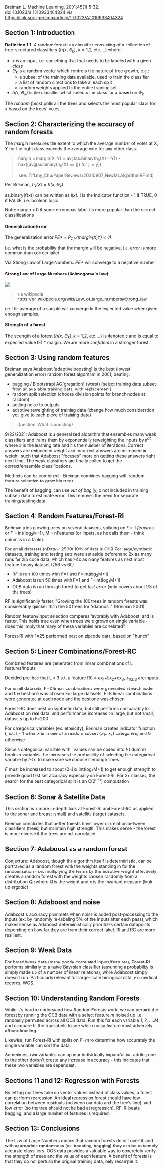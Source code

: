 Breiman L. Machine Learning. 2001;45(1):5-32. doi:10.1023/a:1010933404324 via https://link.springer.com/article/10.1023/A:1010933404324

## Section 1: Introduction

**Definition 1.1.** A random forest is a classifier consisting of a collection of tree-structured classifiers {*h(x, &Theta;<sub>k</sub>)*, *k* = 1,2, etc....} where: 
 - *x* is an input, i.e. something that that needs to be labeled with a given *class*
 - *&Theta;<sub>k</sub>* is a random vector which controls the nature of tree growth, e.g.:
    - a subset of the training data available, used to train the classifier
    - a list of random directions to take at each split
    - random weights applied to the entire training set
 - *h(x, &Theta;<sub>k</sub>)* is the classifier which selects the class for *x* based on *&Theta;<sub>k</sub>* 

The *random forest* polls all the trees and selects the most popular class for *x* based on the trees' votes.

## Section 2: Characterizing the accuracy of random forests

The *margin* measures the extent to which the average number of votes at X, Y for the right class exceeds the average vote for any other class.

> margin = margin(X, Y) = avg(as.binary(h<sub>k</sub>(X)==Y)) - max([avg(as.binary(h<sub>k</sub>(X) == j)) for j != y])
> 
> (see: Tiffany_Chu/PaperReviews/20210907_NewMLAlgorithmRF.md)

Per Breiman, *h<sub>k</sub>(X)* = *h(x, &Theta;<sub>k</sub>)*

as.binary(f(x)) can be written as *I(x)*. I is the Indicator function - 1 if TRUE, 0 if FALSE, i.e. boolean logic

Note: margin < 0 if some erroneous label *j* is more popular than the correct classifications

#### Generalization Error

The generalization error *PE\* = P<sub>X,Y</sub>(margin(X,Y) < 0)*

i.e. what is the probability that the margin will be negative, i.e. error is more common than correct label

Via Strong Law of Large Numbers: *PE\** will converge to a negative number

#### Strong Law of Large Numbers (Kolmogorov's law):
<img src="https://wikimedia.org/api/rest_v1/media/math/render/svg/ef24c64d62449cf8598043aa83f9092028924bec">

> via wikipedia https://en.wikipedia.org/wiki/Law_of_large_numbers#Strong_law

i.e. the average of a sample will converge to the expected value when given enough samples.

#### Strength of a forest

The strength of a forest {*h(x, &Theta;<sub>k</sub>)*, *k* = 1,2, etc....} is denoted *s* and is equal to expected value (E) * margin. We are more *confident* in a stronger forest.

## Section 3: Using random features

Breiman says Adaboost [adaptive boosting] is the best (lowest generalization error) random forest algorithm in 2001, beating:
- bagging / B[ootstrap] AG[gregation] (worst) [select training data subset from all available training data, with replacement]
- random split selection (choose division points for branch nodes at random)
- adding noise to outputs
- adaptive reweighting of training data (change how much consideration you give to each piece of training data) 

> Question: What is boosting?

9/22/2021: Adaboost is a generalized algorithm that ensembles many weak classifiers and trains them by exponentially reweighting the inputs by *e<sup>&alpha;t</sup>* where *&alpha;* is the learning rate and *t* is the number of iterations. Correct answers are reduced in weight and incorrect answers are increased in weight, such that Adaboost "focuses" more on getting these answers right next time. The weak classifiers are finally polled to get the correct/ensemble classifications.

Methods can be combined - Breiman combines bagging with random feature selection to grow his trees.

The benefit of bagging: can use *out of bag* (y, x not included in training subset) data to estimate error. This removes the need for separate training/testing data.

## Section 4: Random Features/Forest-RI

Breiman tries growing trees on several datasets, splitting on F = 1 *features* or F = int(log<sub>2</sub>M+1), M = nFeatures (or inputs, as he calls them - think columns in a table).

For small datasets (nData < 2500) 10% of data is OOB
For large/synthetic datasets, training and testing sets were set aside beforehand
2x as many runs for zip code data, which has >4x as many features as next most feature-heavy dataset (256 vs 60)
- RF is run 100 times with F=1 and F=int(log<sub>2</sub>M+1)
- Adaboost is run 50 times with F=1 and F=int(log<sub>2</sub>M+1)
- OOB data is run through forest to get *test error* (only covers about 1/3 of the trees)

RF is significantly faster: "Growing the 100 trees in random forests was considerably quicker than the 50 trees for Adaboost." (Breiman 2001)

Random feature/input selection compares favorably with Adaboost, and is faster. This holds true even when trees were grown on single variable - does this imply that many of these variables are correlated?

Forest-RI with F=25 performed best on zipcode data, based on "hunch"

## Section 5: Linear Combinations/Forest-RC

Combined features are generated from linear combinations of L features/inputs.

Decided pre-hoc that L = 3 s.t. a feature RC = ax<sub>1</sub>+bx<sub>2</sub>+cx<sub>3</sub>, x<sub>1/2/3</sub> are inputs

For small datasets, F=2 linear combinations were generated at each node and the best one was chosen
For large datasets, F=8 linear combinations were generated at each node and the best one was chosen

Forest-RC does best on synthetic data, but still performs comparably to Adaboost on real data, and performance increases on large, but not small, datasets up to F=200

For categorical variables (ex: ethnicity), Breiman creates indicator function I, s.t. I = 1 when x is in one of a random subset {x<sub>1</sub>...x<sub>k</sub>} categories, and 0 otherwise

Since a categorical variable with *I* values can be coded into *I-1* dummy boolean variables, he increases the probability of selecting the categorical variable by *I-1*x, to make sure we choose it enough times

*F* must be increased to about (2-3)x int(log<sub>2</sub>M+1) to get enough strength to provide good test set accuracy especially on Forest-RI.
For 3+ classes, the search for the best categorical split is an O(2<sup>I −1</sup>) computation

## Section 6: Sonar & Satellite Data

This section is a more in-depth look at Forest-RI and Forest-RC as applied to the sonar and breast (small) and satellite (large) datasets.

Breiman concludes that better forests have lower correlation between classifiers (trees) but maintain high strength. This makes sense - the forest is more diverse if the trees are not correlated.

## Section 7: Adaboost as a random forest

Conjecture: Adaboost, though the algorithm itself is deterministic, can be portrayed as a random forest with the weights standing in for the randomization - i.e. multiplying the terms by the adaptive weight effectively creates a random forest with the weights chosen randomly from a distribution *Qπ* where *Q* is the weight and *π* is the invariant measure (look up *ergodic*)

## Section 8: Adaboost and noise

Adaboost's accuracy plummets when noise is added post-processing to the inputs (ex: by randomly re-labeling 5% of the inputs after each pass), which makes sense as Adaboost deterministically prioritizes certain datapoints depending on how far they are from their correct label. RI and RC are more resilient.

## Section 9: Weak Data

For broad/weak data (many poorly correlated inputs/features), Forest-RI performs similarly to a naive Bayesian classifier (assuming a probability is simply made up of a number of linear relations), while Adaboost simply doesn't run. Particularly relevant for large-scale biological data, ex: medical records, WGS.

## Section 10: Understanding Random Forests

While it's hard to understand how Random Forests work, we can perturb the forest by running the OOB data with a select feature *m* noised up i.e. randomly permuted across all OOB data. Run this for each variable *1, 2, ....M* and compare to the true labels to see which noisy feature most adversely affects labeling.

Likewise, run Forest-RI with splits on *F=m* to determine how accurately the single variable can sort the data. 

Sometimes, two variables can appear individually impactful but adding one to the other doesn't create any increase in accuracy - this indicates that these two variables are dependent.

## Sections 11 and 12: Regression with Forests

By letting our trees take on vector values instead of class values, a forest can perform regression. An ideal regression forest should have low correlation between residuals (between our data and the tree's line), and low error (so the tree should not be bad at regression). RF-RI beats bagging, and a large number of features is required. 

## Section 13: Conclusions

The Law of Large Numbers means that random forests do not overfit, and with appropriate randomness (ex: boosting, bagging) they can be extremely accurate classifiers. OOB data provides a valuable way to concretely verify the strength of trees and the value of each feature. A benefit of forests is that they do not perturb the original training data, only resample it.
